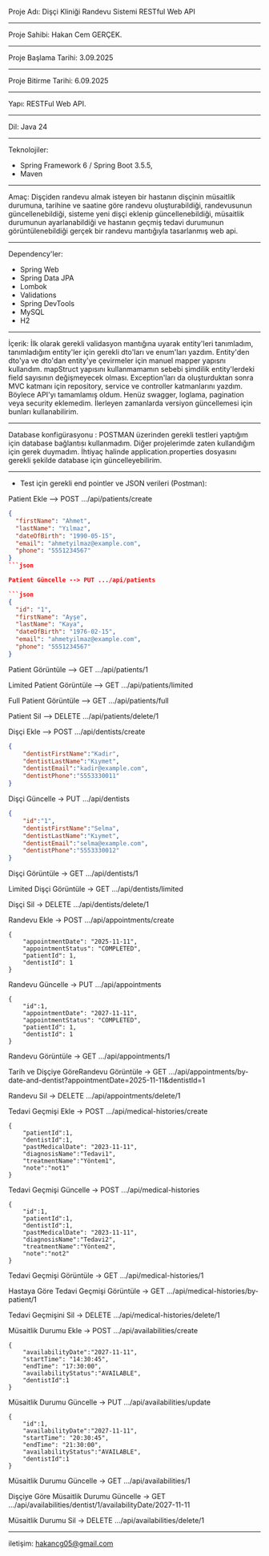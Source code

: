 Proje Adı: Dişçi Kliniği Randevu Sistemi RESTful Web API
___________________________________________________________________________________
Proje Sahibi: Hakan Cem GERÇEK.
___________________________________________________________________________________
Proje Başlama Tarihi: 3.09.2025
___________________________________________________________________________________
Proje Bitirme Tarihi: 6.09.2025
___________________________________________________________________________________
Yapı: RESTFul Web API.
___________________________________________________________________________________
Dil: Java 24
___________________________________________________________________________________
Teknolojiler: 
  + Spring Framework 6 / Spring Boot 3.5.5, 
  + Maven
___________________________________________________________________________________
Amaç: Dişçiden randevu almak isteyen bir hastanın dişçinin müsaitlik durumuna, tarihine ve saatine göre randevu oluşturabildiği, randevusunun güncellenebildiği, sisteme yeni dişçi eklenip güncellenebildiği, müsaitlik durumunun ayarlanabildiği ve hastanın geçmiş tedavi durumunun görüntülenebildiği gerçek bir randevu mantığıyla tasarlanmış web api.
___________________________________________________________________________________
Dependency'ler: 
  + Spring Web
  + Spring Data JPA
  + Lombok
  + Validations
  + Spring DevTools
  + MySQL
  + H2
___________________________________________________________________________________
İçerik: İlk olarak gerekli validasyon mantığına uyarak entity'leri tanımladım, tanımladığım entity'ler için gerekli dto'ları ve enum'ları yazdım. Entity'den dto'ya ve dto'dan entity'ye çevirmeler için manuel mapper yapısnı kullandım. mapStruct yapısını kullanmamamın sebebi şimdilik entity'lerdeki field sayısının değişmeyecek olması. Exception'ları da oluşturduktan sonra MVC katmanı için repository, service ve controller katmanlarını yazdım. Böylece API'yı tamamlamış oldum. Henüz swagger, loglama, pagination veya security eklemedim. İlerleyen zamanlarda versiyon güncellemesi için bunları kullanabilirim.
___________________________________________________________________________________
Database konfigürasyonu :
  POSTMAN üzerinden gerekli testleri yaptığım için database bağlantısı kullanmadım. Diğer projelerimde zaten kullandığım için gerek duymadım. İhtiyaç halinde application.properties dosyasını gerekli şekilde database için güncelleyebilirim.
___________________________________________________________________________________
+ Test için gerekli end pointler ve JSON verileri (Postman):

Patient Ekle --> POST .../api/patients/create

```json
{
  "firstName": "Ahmet",
  "lastName": "Yılmaz",
  "dateOfBirth": "1990-05-15",
  "email": "ahmetyilmaz@example.com",
  "phone": "5551234567"
}
```json

Patient Güncelle --> PUT .../api/patients

```json
{
  "id": "1",
  "firstName": "Ayşe",
  "lastName": "Kaya",
  "dateOfBirth": "1976-02-15",
  "email": "ahmetyilmaz@example.com",
  "phone": "5551234567"
}
```

Patient Görüntüle --> GET .../api/patients/1

Limited Patient Görüntüle --> GET .../api/patients/limited

Full Patient Görüntüle --> GET .../api/patients/full

Patient Sil --> DELETE .../api/patients/delete/1

Dişçi Ekle --> POST .../api/dentists/create
```json
{
    "dentistFirstName":"Kadir",
    "dentistLastName":"Kıymet",
    "dentistEmail":"kadir@example.com",
    "dentistPhone":"5553330011"
}
```

Dişçi Güncelle -> PUT .../api/dentists
```json
{
    "id":"1",
    "dentistFirstName":"Selma",
    "dentistLastName":"Kıymet",
    "dentistEmail":"selma@example.com",
    "dentistPhone":"5553330012"
}
```

Dişçi Görüntüle -> GET .../api/dentists/1

Limited Dişçi Görüntüle -> GET .../api/dentists/limited

Dişçi Sil -> DELETE .../api/dentists/delete/1

Randevu Ekle -> POST .../api/appointments/create
```
{
    "appointmentDate": "2025-11-11",
    "appointmentStatus": "COMPLETED",
    "patientId": 1,
    "dentistId": 1
}
```

Randevu Güncelle -> PUT .../api/appointments
```
{
    "id":1,
    "appointmentDate": "2027-11-11",
    "appointmentStatus": "COMPLETED",
    "patientId": 1,
    "dentistId": 1
}
```

Randevu Görüntüle -> GET .../api/appointments/1

Tarih ve Dişçiye GöreRandevu Görüntüle -> GET .../api/appointments/by-date-and-dentist?appointmentDate=2025-11-11&dentistId=1

Randevu Sil -> DELETE .../api/appointments/delete/1

Tedavi Geçmişi Ekle -> POST .../api/medical-histories/create
```
{
    "patientId":1,
    "dentistId":1,
    "pastMedicalDate": "2023-11-11",
    "diagnosisName":"Tedavi1",
    "treatmentName":"Yöntem1",
    "note":"not1"
}
```

Tedavi Geçmişi Güncelle -> POST .../api/medical-histories
```
{
    "id":1,
    "patientId":1,
    "dentistId":1,
    "pastMedicalDate": "2023-11-11",
    "diagnosisName":"Tedavi2",
    "treatmentName":"Yöntem2",
    "note":"not2"
}
```

Tedavi Geçmişi Görüntüle -> GET .../api/medical-histories/1

Hastaya Göre Tedavi Geçmişi Görüntüle -> GET .../api/medical-histories/by-patient/1

Tedavi Geçmişini Sil -> DELETE .../api/medical-histories/delete/1

Müsaitlik Durumu Ekle -> POST .../api/availabilities/create
```
{
    "availabilityDate":"2027-11-11",
    "startTime": "14:30:45",
    "endTime": "17:30:00",
    "availabilityStatus":"AVAILABLE",
    "dentistId":1
}
```

Müsaitlik Durumu Güncelle -> PUT .../api/availabilities/update
```
{
    "id":1,
    "availabilityDate":"2027-11-11",
    "startTime": "20:30:45",
    "endTime": "21:30:00",
    "availabilityStatus":"AVAILABLE",
    "dentistId":1
}
```

Müsaitlik Durumu Güncelle -> GET .../api/availabilities/1

Dişçiye Göre Müsaitlik Durumu Güncelle -> GET .../api/availabilities/dentist/1/availabilityDate/2027-11-11

Müsaitlik Durumu Sil -> DELETE .../api/availabilities/delete/1
______________________________________________________________________________________________________________________________________________________________________
iletişim: hakancg05@gmail.com
